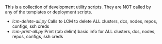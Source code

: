 This is a collection of development utility scripts. They are NOT called by any of the templates or deployment scripts.

- *lcm-delete-all.py* Calls to LCM to delete ALL clusters, dcs, nodes, repos, configs, ssh creds
- *lcm-print-all.py* Print (tab delim) basic info for ALL clusters, dcs, nodes, repos, configs, ssh creds
